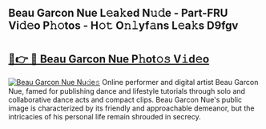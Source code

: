 ## Beau Garcon Nue L𝚎a𝚔ed N𝚞𝚍e - Part-FRU Vi𝚍𝚎o P𝚑𝚘tos - H𝚘𝚝 O𝚗𝚕yf𝚊ns L𝚎a𝚔s D9fgv

# <h2><a href="http://kfcdz3.oniu.top/?m=Beau+Garcon+Nue">🔗👉 🔴 Beau Garcon Nue P𝚑ot𝚘𝚜 V𝚒d𝚎o</a></h2>

[![Beau Garcon Nue Nu𝚍e𝚜](https://i.imgur.com/0qMVB7G.gif)](http://kfcdz3.oniu.top/?m=Beau+Garcon+Nue)
Online performer and digital artist Beau Garcon Nue, famed for publishing dance and lifestyle tutorials through solo and collaborative dance acts and compact clips. Beau Garcon Nue's public image is characterized by its friendly and approachable demeanor, but the intricacies of his personal life remain shrouded in secrecy.  
